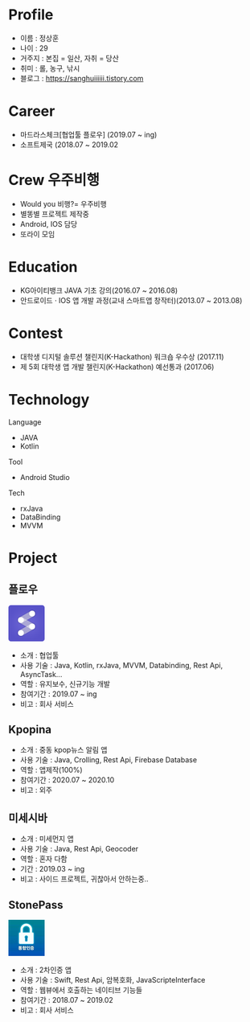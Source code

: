 # Profile
- 이름 : 정상훈
- 나이 : 29
- 거주지 : 본집 = 일산, 자취 = 당산
- 취미 : 롤, 농구, 낚시
- 블로그 : https://sanghuiiiiii.tistory.com
# Career
- 마드라스체크[협업툴 플로우] (2019.07 ~ ing)
- 소프트제국 (2018.07 ~ 2019.02

# Crew 우주비행
- Would you 비행?= 우주비행
- 별똥별 프로젝트 제작중
- Android, IOS 담당
- 또라이 모임

# Education
- KG아이티뱅크 JAVA 기초 강의(2016.07 ~ 2016.08)
- 안드로이드 · IOS 앱 개발 과정(교내 스마트앱 창작터)(2013.07 ~ 2013.08)

# Contest
- 대학생 디지털 솔루션 챌린지(K-Hackathon) 워크숍 우수상 (2017.11)
- 제 5회 대학생 앱 개발 챌린지(K-Hackathon) 예선통과 (2017.06)

# Technology
Language
- JAVA
- Kotlin

Tool
- Android Studio

Tech
- rxJava
- DataBinding
- MVVM

# Project
<h2>플로우</h2>

 ![flow](./images/flow.png)
- 소개 : 협업툴
- 사용 기술 : Java, Kotlin, rxJava, MVVM, Databinding, Rest Api, AsyncTask...
- 역할 : 유지보수, 신규기능 개발
- 참여기간 : 2019.07 ~ ing
- 비고 : 회사 서비스

<h2>Kpopina</h2>

- 소개 : 중동 kpop뉴스 알림 앱
- 사용 기술 : Java, Crolling, Rest Api, Firebase Database 
- 역할 : 앱제작(100%)
- 참여기간 : 2020.07 ~ 2020.10
- 비고 : 외주

<h2>미세시바</h2>

- 소개 : 미세먼지 앱
- 사용 기술 : Java, Rest Api, Geocoder
- 역할 : 혼자 다함
- 기간 : 2019.03 ~ ing
- 비고 : 사이드 프로젝트, 귀찮아서 안하는중..

<h2>StonePass</h2>

 ![stonepass](./images/stonepass.PNG)
- 소개 : 2차인증 앱
- 사용 기술 : Swift, Rest Api, 암복호화, JavaScripteInterface
- 역할 : 웹뷰에서 호출하는 네이티브 기능들
- 참여기간 : 2018.07 ~ 2019.02
- 비고 : 회사 서비스
